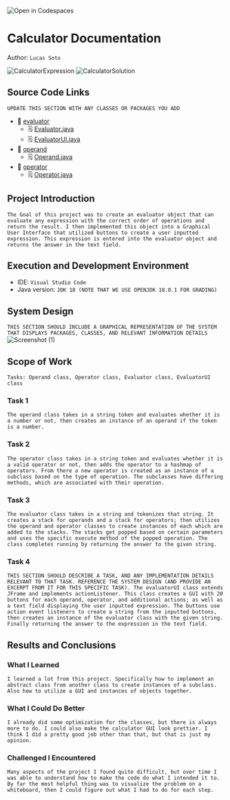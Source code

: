 ![Open in Codespaces](https://classroom.github.com/assets/open-in-codespaces-abfff4d4e15f9e1bd8274d9a39a0befe03a0632bb0f153d0ec72ff541cedbe34.svg)

# Calculator Documentation

Author: `Lucas Soto`

![CalculatorExpression](https://github.com/user-attachments/assets/49f75aea-c226-4b4d-bedd-10d2b5a14a45)
![CalculatorSolution](https://github.com/user-attachments/assets/820eed62-b473-453b-b7f7-7177eb8fce35)


## Source Code Links

`UPDATE THIS SECTION WITH ANY CLASSES OR PACKAGES YOU ADD`

- :open_file_folder: [evaluator](../evaluator)
  - :spiral_notepad: [Evaluator.java](../evaluator/Evaluator.java)
  - :spiral_notepad: [EvaluatorUI.java](../evaluator/EvaluatorUI.java)
- :open_file_folder: [operand](../operand/)
  - :spiral_notepad: [Operand.java](../operand/Operand.java)
- :open_file_folder: [operator](../operator)
  - :spiral_notepad: [Operator.java](../operator/Operator.java)

## Project Introduction

`The Goal of this project was to create an evaluator object that can evaluate any expression with the correct order of operations and return the result. I then implemented this object into a Graphical User Interface that utilized buttons to create a user inputted expression. This expression is entered into the evaluator object and returns the answer in the text field.`

## Execution and Development Environment

- IDE: `Visual Studio Code`
- Java version: `JDK 18 (NOTE THAT WE USE OPENJDK 18.0.1 FOR GRADING)`

## System Design

`THIS SECTION SHOULD INCLUDE A GRAPHICAL REPRESENTATION OF THE SYSTEM THAT DISPLAYS PACKAGES, CLASSES, AND RELEVANT INFORMATION DETAILS`
![Screenshot (1)](https://user-images.githubusercontent.com/100500412/191126174-0463828b-ab4d-4e24-97c7-8c073311d4a5.png)


## Scope of Work

`Tasks: Operand class, Operator class, Evaluator class, EvaluatorUI class`

### Task 1

`The operand class takes in a string token and evaluates whether it is a number or not, then creates an instance of an operand if the token is a number.`

### Task 2

`The operator class takes in a string token and evaluates whether it is a valid operator or not, then adds the operator to a hashmap of operators. From there a new operator is created as an instance of a subclass based on the type of operation. The subclasses have differing methods, which are associated with their operation.`

### Task 3

`The evaluator class takes in a string and tokenizes that string. It creates a stack for operands and a stack for operators; then utilizes the operand and operator classes to create instances of each which are added to the stacks. The stacks get popped based on certain parameters and uses the specific execute method of the popped operation. The class completes running by returning the answer to the given string.`

### Task 4

`THIS SECTION SHOULD DESCRIBE A TASK, AND ANY IMPLEMENTATION DETAILS RELEVANT TO THAT TASK. REFERENCE THE SYSTEM DESIGN (AND PROVIDE AN EXCERPT FROM IT FOR THIS SPECIFIC TASK). The evaluatorUI class extends JFrame and implements actionListener. This class creates a GUI with 20 buttons for each operand, operator, and additional actions; as well as a text field displaying the user inputted expression. The buttons use action event listeners to create a string from the inputted buttons, then creates an instance of the evaluator class with the given string. Finally returning the answer to the expression in the text field.`

## Results and Conclusions

### What I Learned

`I learned a lot from this project. Specifically how to implement an abstract class from another class to create instances of a subclass. Also how to utilize a GUI and instances of objects together.`

### What I Could Do Better

`I already did some optimization for the classes, but there is always more to do. I could also make the calculator GUI look prettier. I think I did a pretty good job other than that, but that is just my opinion.`

### Challenged I Encountered

`Many aspects of the project I found quite difficult, but over time I was able to understand how to make the code do what I intended it to. By far the most helpful thing was to visualize the problem on a whiteboard, then I could figure out what I had to do for each step.`
